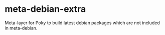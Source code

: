 # meta-debian-extra
Meta-layer for Poky to build latest debian packages which are not included in meta-debian.
